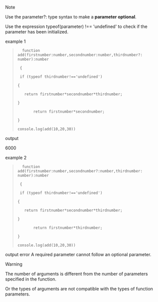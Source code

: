 > [!NOTE]
>Use the parameter?: type syntax to make a **parameter optional**.
> 
>Use the expression typeof(parameter) !== 'undefined' to check if the parameter has been initialized. 

example 1


>       function add(firstnumber:number,secondnumber:number,thirdnumber?: number):number
>
>      {
>
>      if (typeof thirdnumber!=='undefined')
>
>     {
>
>        return firstnumber*secondnumber*thirdnumber;
>
>     }
>
>            return firstnumber*secondnumber;
>
>     }
>
>     console.log(add(10,20,30))

output

6000


example 2

>       function add(firstnumber:number,secondnumber?:number,thirdnumber: number):number
>
>      {
>
>      if (typeof thirdnumber!=='undefined')
>
>     {
>
>        return firstnumber*secondnumber*thirdnumber;
>
>     }
>
>            return firstnumber*thirdnumber;
>
>     }
>
>     console.log(add(10,20,30))

output 
error
A required parameter cannot follow an optional parameter.


>[!warning]
>The number of arguments is different from the number of parameters specified in the function.
>
>Or the types of arguments are not compatible with the types of function parameters.
